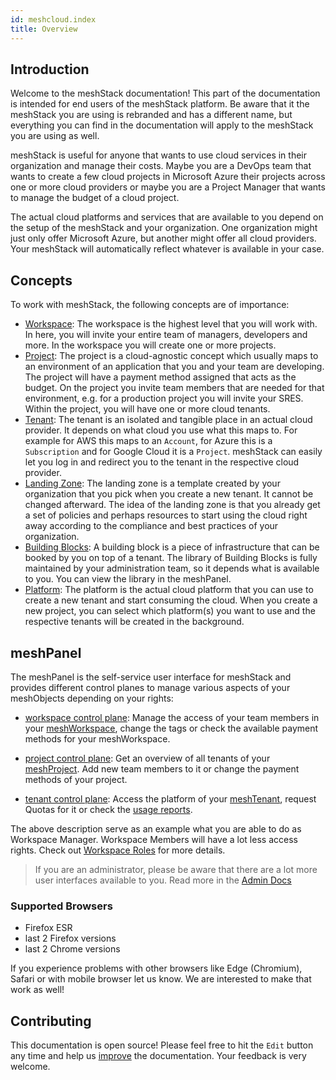 ```yaml
---
id: meshcloud.index
title: Overview
---
```


## Introduction

Welcome to the meshStack documentation! This part of the documentation is intended for end users
of the meshStack platform. Be aware that it the meshStack you are using is rebranded and has a different name,
but everything you can find in the documentation will apply to the meshStack you are using as well.

meshStack is useful for anyone that wants to use cloud services in their organization and manage their costs.
Maybe you are a DevOps team that wants to create a few cloud projects in Microsoft Azure their projects across
one or more cloud providers or maybe you are a Project Manager that wants to manage the budget of a cloud project. 

The actual cloud platforms and services that are available to you depend on the setup of the meshStack and your organization.
One organization might just only offer Microsoft Azure, but another might offer all cloud providers. Your meshStack will automatically
reflect whatever is available in your case.

## Concepts

To work with meshStack, the following concepts are of importance:

- [Workspace](./meshcloud.workspace.md): The workspace is the highest level that you will work with. In here, you will invite
  your entire team of managers, developers and more. In the workspace you will create one or more projects.
- [Project](./meshcloud.project.md): The project is a cloud-agnostic concept which usually maps to an environment of an application
  that you and your team are developing. The project will have a payment method assigned that acts as the budget. On the project
  you invite team members that are needed for that environment, e.g. for a production project you will invite your SRES. Within
  the project, you will have one or more cloud tenants.
- [Tenant](./meshcloud.tenant.md): The tenant is an isolated and tangible place in an actual cloud provider. It depends on what cloud
  you use what this maps to. For example for AWS this maps to an `Account`, for Azure this is a `Subscription` and for Google Cloud
  it is a `Project`. meshStack can easily let you log in and redirect you to the tenant in the respective cloud provider.
- [Landing Zone](./meshcloud.landing-zones.md): The landing zone is a template created by your organization that you pick
  when you create a new tenant. It cannot be changed afterward. The idea of the landing zone is that you already get a set
  of policies and perhaps resources to start using the cloud right away according to the compliance and best practices
  of your organization.
- [Building Blocks](./administration.building-blocks.md): A building block is a piece of infrastructure that can be booked
  by you on top of a tenant. The library of Building Blocks is fully maintained by your administration team, so it depends
  what is available to you. You can view the library in the meshPanel.
- [Platform](./meshcloud.platforms.md): The platform is the actual cloud platform that you can use to create a new tenant
  and start consuming the cloud. When you create a new project, you can select which platform(s) you want to use and the 
  respective tenants will be created in the background.

## meshPanel

The meshPanel is the self-service user interface for meshStack and provides different control planes to manage various aspects of your meshObjects depending on your rights:

- [workspace control plane](./meshcloud.workspace.md#managing-your-meshworkspace): Manage the access of your team members in your [meshWorkspace](./meshcloud.workspace.md), change the tags or check the available payment methods for your meshWorkspace.

- [project control plane](./meshcloud.project-resources.md#project-control-plane): Get an overview of all tenants of your [meshProject](./meshcloud.project.md). Add new team members to it or change the payment methods of your project.

- [tenant control plane](./meshcloud.project-resources.md#tenant-control-plane): Access the platform of your [meshTenant](./meshcloud.tenant.md), request Quotas for it or check the [usage reports](./meshcloud.project-metering.md#tenant-usage-reports).

The above description serve as an example what you are able to do as Workspace Manager. Workspace Members will have a lot less
access rights. Check out [Workspace Roles](./meshcloud.workspace.md#meshworkspace-roles) for more details.

> If you are an administrator, please be aware that there are a lot more user interfaces available
> to you. Read more in the [Admin Docs](./meshstack.index.md)

### Supported Browsers

- Firefox ESR
- last 2 Firefox versions
- last 2 Chrome versions

If you experience problems with other browsers like Edge (Chromium), Safari or with mobile browser let us know.
We are interested to make that work as well!

## Contributing

This documentation is open source! Please feel free to hit the `Edit` button any time and help us [improve](https://github.com/meshcloud/meshcloud-docs/blob/master/CONTRIBUTING.md) the documentation. Your feedback is very welcome.

